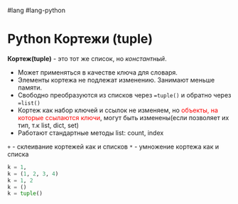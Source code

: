 #lang #lang-python

# Python Кортежи (tuple)

**Кортеж(tuple)** - это тот же список, но *константный*. 
- Может применяться в качестве ключа для словаря.
- Элементы кортежа не подлежат изменению. Занимают меньше памяти.
- Свободно преобразуются из списков через `=tuple()` и обратно через `=list()`
- Кортеж как набор ключей и ссылок не изменяем, но <font color="#ff0000">объекты, на которые ссылаются ключи</font>, могут быть изменены(если позволяет их тип, т.к list, dict, set)
- Работают стандартные методы list: count, index

`+` - склеивание кортежей как и списков
`*` - умножение кортежа как и списка

```python
k = 1,		
k = (1, 2, 3, 4)		  
k = 1, 2
k = ()
k = tuple()
```
